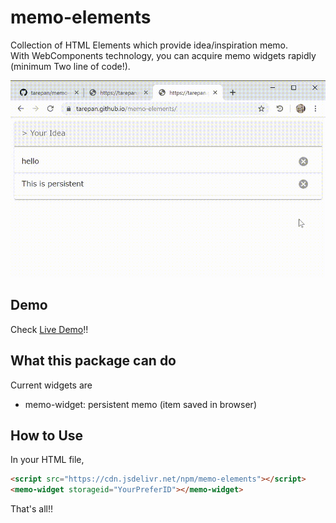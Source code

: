 # memo-elements

Collection of HTML Elements which provide idea/inspiration memo.  
With WebComponents technology, you can acquire memo widgets rapidly (minimum Two line of code!).

![demo_gif][]

[demo_gif]: ./docs/demo_0.0.1.gif

## Demo

Check [Live Demo][pages]!!

[pages]: https://tarepan.github.io/memo-elements/

## What this package can do

Current widgets are

- memo-widget: persistent memo (item saved in browser)

## How to Use

In your HTML file,

```html
<script src="https://cdn.jsdelivr.net/npm/memo-elements"></script>
<memo-widget storageid="YourPreferID"></memo-widget>
```

That's all!!
